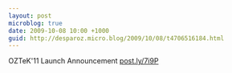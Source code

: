 ```yaml
---
layout: post
microblog: true
date: 2009-10-08 10:00 +1000
guid: http://desparoz.micro.blog/2009/10/08/t4706516184.html
---
```

OZTeK'11 Launch Announcement [post.ly/7i9P](http://post.ly/7i9P)
